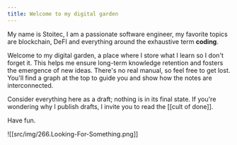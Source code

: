 ```yaml
---
title: Welcome to my digital garden
---
```


My name is Stoitec, I am a passionate software engineer, my favorite topics are blockchain, DeFI and everything around the exhaustive term **coding**.

Welcome to my digital garden, a place where I store what I learn so I don't forget it. This helps me ensure long-term knowledge retention and fosters the emergence of new ideas. There's no real manual, so feel free to get lost. You'll find a graph at the top to guide you and show how the notes are interconnected.

Consider everything here as a draft; nothing is in its final state. If you're wondering why I publish drafts, I invite you to read the [[cult of done]].

Have fun.

![[src/img/266.Looking-For-Something.png]]